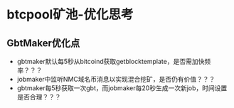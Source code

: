 # btcpool矿池-优化思考

## GbtMaker优化点

* gbtmaker默认每5秒从bitcoind获取getblocktemplate，是否需加快频率？？？
* jobmaker中监听NMC域名币消息以实现混合挖矿，是否仍有价值？？？
* gbtmaker每5秒获取一次gbt，而jobmaker每20秒生成一次新job，时间设置是否合理？？？

